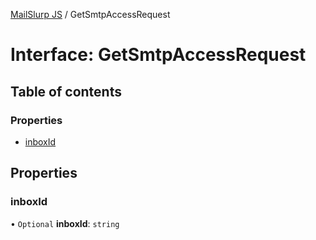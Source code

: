 [MailSlurp JS](../README.md) / GetSmtpAccessRequest

# Interface: GetSmtpAccessRequest

## Table of contents

### Properties

- [inboxId](GetSmtpAccessRequest.md#inboxid)

## Properties

### inboxId

• `Optional` **inboxId**: `string`
